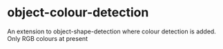# object-colour-detection
An extension to object-shape-detection where colour detection is added. Only RGB colours at present
